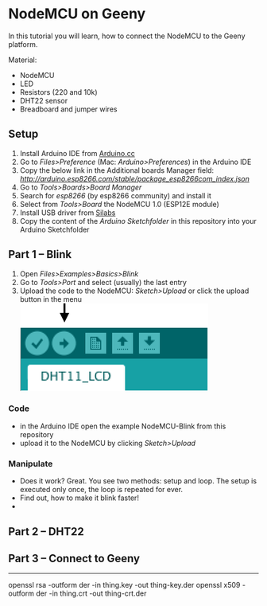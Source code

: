 # NodeMCU on Geeny




In this tutorial you will learn, how to connect the NodeMCU to the Geeny platform.




Material:
- NodeMCU
- LED
- Resistors (220 and 10k)
- DHT22 sensor
- Breadboard and jumper wires

## Setup
1. Install Arduino IDE from [Arduino.cc](http://www.arduino.cc)
2. Go to *Files>Preference* (Mac: *Arduino>Preferences*) in the Arduino IDE
3. Copy the below link in the Additional boards Manager field: *http://arduino.esp8266.com/stable/package_esp8266com_index.json*
4. Go to *Tools>Boards>Board Manager*
5. Search for *esp8266* (by esp8266 community) and install it
6. Select from *Tools>Board* the NodeMCU 1.0 (ESP12E module)
7. Install USB driver from [Silabs](https://www.silabs.com/products/development-tools/software/usb-to-uart-bridge-vcp-drivers)
8. Copy the content of the *Arduino Sketchfolder* in this repository into your Arduino Sketchfolder 

## Part 1 – Blink

1. Open *Files>Examples>Basics>Blink*
2. Go to *Tools>Port* and select (usually) the last entry
3. Upload the code to the NodeMCU: *Sketch>Upload* or click the upload button in the menu
![alt text](https://github.com/StefanHermannBerlin/Geeny-NodeMCU/blob/master/assets/upload.png)



### Code
- in the Arduino IDE open the example NodeMCU-Blink from this repository
- upload it to the NodeMCU by clicking *Sketch>Upload*

### Manipulate
- Does it work? Great. You see two methods: setup and loop. The setup is executed only once, the loop is repeated for ever.
- Find out, how to make it blink faster!
- 











## Part 2 – DHT22


## Part 3 – Connect to Geeny


----
openssl rsa -outform der -in thing.key -out thing-key.der
openssl x509 -outform der -in thing.crt -out thing-crt.der


